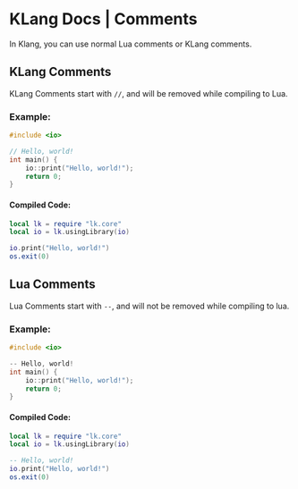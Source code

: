 # KLang Docs | Comments

In Klang, you can use normal Lua comments or KLang comments.

## KLang Comments

KLang Comments start with `//`, and will be removed while compiling to Lua.

### Example:

```c++
#include <io>

// Hello, world!
int main() {
    io::print("Hello, world!");
    return 0;
}

```

#### Compiled Code:

```lua
local lk = require "lk.core"
local io = lk.usingLibrary(io)

io.print("Hello, world!")
os.exit(0)
```

## Lua Comments

Lua Comments start with `--`, and will not be removed while compiling to lua.

### Example:

``` c++
#include <io>

-- Hello, world!
int main() {
    io::print("Hello, world!");
    return 0;
}

```

#### Compiled Code:

```lua
local lk = require "lk.core"
local io = lk.usingLibrary(io)

-- Hello, world!
io.print("Hello, world!")
os.exit(0)
```
